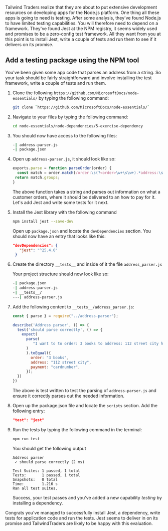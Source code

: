 Tailwind Traders realize that they are about to put extensive development resources on developing apps for the Node.js platform. One thing all these apps is going to need is testing. After some analysis, they've found Node.js to have limited testing capabilities. You will therefore need to depend on a framework. They've found Jest at the NPM registry, it seems widely used and promises to be a zero-config test framework. All they want from you at this point is to install Jest, write a couple of tests and run them to see if it delivers on its promise. 

## Add a testing package using the NPM tool

You've been given some app code that parses an address from a string. So your task should be fairly straightforward and involve installing the test framework, write a couple of tests and run them.

1. Clone the following `https://github.com/MicrosoftDocs/node-essentials/` by typing the following command:

   ```bash
   git clone `https://github.com/MicrosoftDocs/node-essentials/`
   ```

1. Navigate to your files by typing the following command:

   ```bash
   cd node-essentials/node-dependencies/5-exercise-dependency
   ```

1. You should now have access to the following files:

   ```bash
   -| address-parser.js
   -| package.json
   ```

1. Open up `address-parser.js`, it should look like so:

   ```javascript
   exports.parse = function parseOrder(order) {
     const match = order.match(/order:\s(?<order>\w+\s\w+).*address:\s(?<address>\w+\s\w+\s\w+).*payment info:\s(?<payment>\w+)/)
    return match.groups;
   }
   ```

   The above function takes a string and parses out information on what a customer orders, where it should be delivered to an how to pay for it. Let's add Jest and write some tests for it next.

1. Install the Jest library with the following command

   ```bash
   npm install jest --save-dev
   ```

   Open up `package.json` and locate the `devDependencies` section. You should now have an entry that looks like this:

   ```json
   "devDependencies": {
      "jest": "^25.4.0"
    }
   ```

1. Create the directory `__tests__` and inside of it the file `address_parser.js`

   Your project structure should now look like so:

   ```bash
   -| package.json
   -| address-parser.js
   -| __tests__/
   ---| address-parser.js
   ```

1. Add the following content to `__tests__/address_parser.js`:

   ```javascript
   const { parse } = require("../address-parser");

   describe('Address parser', () => {
     test('should parse correctly', () => {
       expect(
         parse(
            "I want to to order: 3 books to address: 112 street city here is my payment info: cardnumber"
         )
         ).toEqual({
           order: "3 books",
           address: "112 street city",
           payment: "cardnumber",
         });
     })
   })
   ```

   The above is test written to test the parsing of `address-parser.js` and ensure it correctly parses out the needed information.

1. Open up the package.json file and locate the `scripts` section. Add the following entry:

   ```json
   "test": "jest"
   ```

1. Run the tests by typing the following command in the terminal:

   ```bash
   npm run test
   ```

   You should get the following output

   ```output
   Address parser
    ✓ should parse correctly (2 ms)

   Test Suites: 1 passed, 1 total
   Tests:       1 passed, 1 total
   Snapshots:   0 total
   Time:        1.216 s
   Ran all test suites.
   ```

   Success, your test passes and you've added a new capability *testing* by installing a dependency.

Congrats you've managed to successfully install Jest, a dependency, write tests for application code and run the tests. Jest seems to deliver in on its promise and TailwindTraders are likely to be happy with this evaluation.

